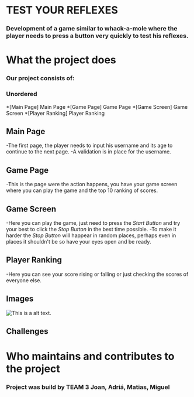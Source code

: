 # TEST YOUR REFLEXES
### Development of a game similar to whack-a-mole where the player needs to press a button very quickly to test his reflexes.

# What the project does
### Our project consists of:
### Unordered
*[Main Page] Main Page
*[Game Page] Game Page
*[Game Screen] Game Screen
*[Player Ranking] Player Ranking

## Main Page
-The first page, the player needs to input his username and its age to continue to the next page.
-A validation is in place for the username.
## Game Page
-This is the page were the action happens, you have your game screen where you can play the game and the top 10 ranking of scores.
## Game Screen
-Here you can play the game, just need to press the *Start Button* and try your best to click the *Stop Button* in the best time possible.
-To make it harder the *Stop Button* will happear in random places, perhaps even in places it shouldn't be so have your eyes open and be ready.
## Player Ranking
-Here you can see your score rising or falling or just checking the scores of everyone else.

## Images

![This is a alt text.](/image/sample.png "This is a sample image.")

## Challenges


# Who maintains and contributes to the project
### Project was build by TEAM 3 **Joan**, **Adriá**, **Matias**, **Miguel**